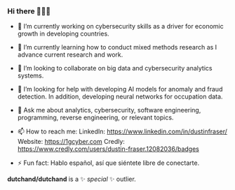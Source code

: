 ### Hi there 👋🤖💫



- 🔭 I’m currently working on cybersecurity skills as a driver for economic growth in developing countries.

- 🌱 I’m currently learning how to conduct mixed methods research as I advance current research and work. 

- 👯 I’m looking to collaborate on big data and cybersecurity analytics systems. 

- 🤔 I’m looking for help with developing AI models for anomaly and fraud detection. In addition, developing neural networks for occupation data.

- 💬 Ask me about analytics, cybersecurity, software engineering, programming, reverse engineering, or relevant topics. 

- 📫 How to reach me: 
                      LinkedIn: https://www.linkedin.com/in/dustinfraser/
                      Website: https://1gcyber.com
                      Credly: https://www.credly.com/users/dustin-fraser.12082036/badges
- ⚡ Fun fact: Hablo español, así que siéntete libre de conectarte.


**dutchand/dutchand** is a ✨ _special_ ✨ outlier.
